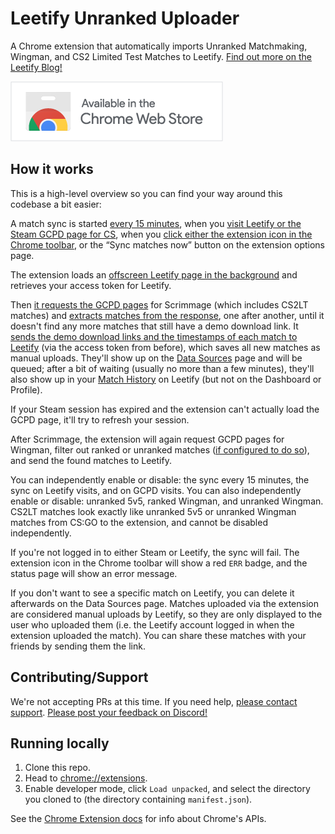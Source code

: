 # Leetify Unranked Uploader
A Chrome extension that automatically imports Unranked Matchmaking, Wingman, and CS2 Limited Test Matches to Leetify.
[Find out more on the Leetify Blog!](http://blog.leetify.com/unranked-uploader)

[![Available in the Chrome Web Store](unpackaged-assets/available-in-the-chrome-web-store.png)](https://chrome.google.com/webstore/detail/leetify-unranked-uploader/nobacdlcblpahdbhfihcgkgpjhcmdhlo)


## How it works
This is a high-level overview so you can find your way around this codebase a bit easier:

A match sync is started [every 15 minutes](src/background-sync.ts), when you [visit Leetify or the Steam GCPD page for CS](src/sync-on-page-visit.ts), when you [click either the extension icon in the Chrome toolbar](src/action.ts), or the “Sync matches now” button on the extension options page.

The extension loads an [offscreen Leetify page in the background](src/offscreen/leetify-auth.ts) and retrieves your access token for Leetify.

Then [it requests the GCPD pages](src/gcpd.ts) for Scrimmage (which includes CS2LT matches) and [extracts matches from the response](src/offscreen/dom-parser.ts), one after another, until it doesn't find any more matches that still have a demo download link. It [sends the demo download links and the timestamps of each match to Leetify](src/leetify-match-uploader.ts) (via the access token from before), which saves all new matches as manual uploads. They'll show up on the [Data Sources](https://leetify.com/app/data-sources) page and will be queued; after a bit of waiting (usually no more than a few minutes), they'll also show up in your [Match History](https://leetify.com/app/matches) on Leetify (but not on the Dashboard or Profile).

If your Steam session has expired and the extension can't actually load the GCPD page, it'll try to refresh your session.

After Scrimmage, the extension will again request GCPD pages for Wingman, filter out ranked or unranked matches ([if configured to do so](src/view/options.ts)), and send the found matches to Leetify.

You can independently enable or disable: the sync every 15 minutes, the sync on Leetify visits, and on GCPD visits.
You can also independently enable or disable: unranked 5v5, ranked Wingman, and unranked Wingman.
CS2LT matches look exactly like unranked 5v5 or unranked Wingman matches from CS:GO to the extension, and cannot be disabled independently.

If you're not logged in to either Steam or Leetify, the sync will fail. The extension icon in the Chrome toolbar will show a red `ERR` badge, and the status page will show an error message.

If you don't want to see a specific match on Leetify, you can delete it afterwards on the Data Sources page.
Matches uploaded via the extension are considered manual uploads by Leetify, so they are only displayed to the user who uploaded them (i.e. the Leetify account logged in when the extension uploaded the match). You can share these matches with your friends by sending them the link.


## Contributing/Support
We're not accepting PRs at this time.
If you need help, [please contact support](https://leetify.com/app/support).
[Please post your feedback on Discord!](https://discord.gg/UNygC8BAVg)


## Running locally
1. Clone this repo.
1. Head to [chrome://extensions](chrome://extensions).
1. Enable developer mode, click `Load unpacked`, and select the directory you cloned to (the directory containing `manifest.json`).

See the [Chrome Extension docs](https://developer.chrome.com/docs/extensions/mv3) for info about Chrome's APIs.
